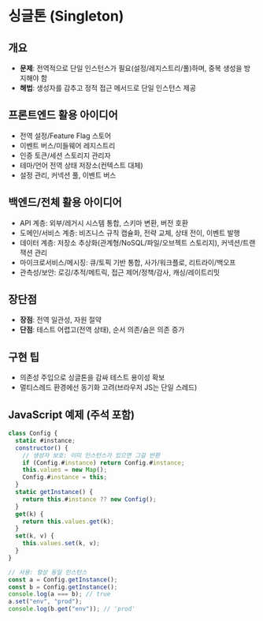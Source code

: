 # 싱글톤 (Singleton)

## 개요

- **문제**: 전역적으로 단일 인스턴스가 필요(설정/레지스트리/풀)하며, 중복 생성을 방지해야 함
- **해법**: 생성자를 감추고 정적 접근 메서드로 단일 인스턴스 제공

## 프론트엔드 활용 아이디어

- 전역 설정/Feature Flag 스토어
- 이벤트 버스/미들웨어 레지스트리
- 인증 토큰/세션 스토리지 관리자
- 테마/언어 전역 상태 저장소(컨텍스트 대체)
- 설정 관리, 커넥션 풀, 이벤트 버스

## 백엔드/전체 활용 아이디어

- API 계층: 외부/레거시 시스템 통합, 스키마 변환, 버전 호환
- 도메인/서비스 계층: 비즈니스 규칙 캡슐화, 전략 교체, 상태 전이, 이벤트 발행
- 데이터 계층: 저장소 추상화(관계형/NoSQL/파일/오브젝트 스토리지), 커넥션/트랜잭션 관리
- 마이크로서비스/메시징: 큐/토픽 기반 통합, 사가/워크플로, 리트라이/백오프
- 관측성/보안: 로깅/추적/메트릭, 접근 제어/정책/감사, 캐싱/레이트리밋

## 장단점

- **장점**: 전역 일관성, 자원 절약
- **단점**: 테스트 어렵고(전역 상태), 순서 의존/숨은 의존 증가

## 구현 팁

- 의존성 주입으로 싱글톤을 감싸 테스트 용이성 확보
- 멀티스레드 환경에선 동기화 고려(브라우저 JS는 단일 스레드)

## JavaScript 예제 (주석 포함)

```javascript
class Config {
  static #instance;
  constructor() {
    // 생성자 보호: 이미 인스턴스가 있으면 그걸 반환
    if (Config.#instance) return Config.#instance;
    this.values = new Map();
    Config.#instance = this;
  }
  static getInstance() {
    return this.#instance ?? new Config();
  }
  get(k) {
    return this.values.get(k);
  }
  set(k, v) {
    this.values.set(k, v);
  }
}

// 사용: 항상 동일 인스턴스
const a = Config.getInstance();
const b = Config.getInstance();
console.log(a === b); // true
a.set("env", "prod");
console.log(b.get("env")); // 'prod'
```
